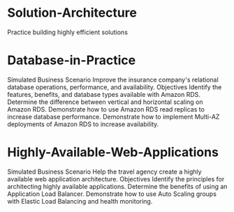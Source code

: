 # Solution-Architecture
Practice building highly efficient solutions
# Database-in-Practice
Simulated Business Scenario Improve the insurance company's relational database operations, performance, and availability.
Objectives
Identify the features, benefits, and database types available with Amazon RDS.
Determine the difference between vertical and horizontal scaling on Amazon RDS.
Demonstrate how to use Amazon RDS read replicas to increase database performance.
Demonstrate how to implement Multi-AZ deployments of Amazon RDS to increase availability.
# Highly-Available-Web-Applications
Simulated Business Scenario Help the travel agency create a highly available web application architecture.
Objectives
Identify the principles for architecting highly available applications.
Determine the benefits of using an Application Load Balancer.
Demonstrate how to use Auto Scaling groups with Elastic Load Balancing and health monitoring.
